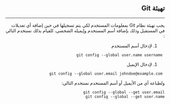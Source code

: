 <div dir=rtl>

## **تهيئة Git**
---
يجب تهيئة نظام Git بمعلومات المستخدم لكي يتم تسجيلها في حين إضافة أي تعديلات في المستقبل وذلك بإضافة أسم المستخدم وإيميله الشخصي، للقيام بذلك نستخدم التالي
:
1. لإدخال أسم المستخدم

```
 git config --global user.name username
``` 
1. لإدخال الإيميل

```
 git config --global user.email johndoe@example.com
``` 
ولطباعة أي من الأيميل أو أسم المستخدم نستخدم التالي:

```
git config --global --get user.email 
git config --global --get user.name 
``` 

</div>